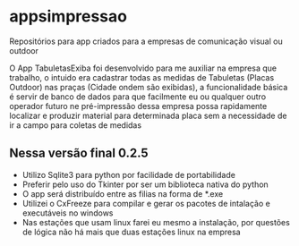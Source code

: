 # appsimpressao
Repositórios para app criados para a empresas de comunicação visual ou outdoor

O App TabuletasExiba foi desenvolvido para me auxiliar na empresa que trabalho, o intuido era cadastrar 
todas as medidas de Tabuletas (Placas Outdoor) nas praças (Cidade ondem são exibidas), a funcionalidade
básica é servir de banco de dados para que facilmente eu ou qualquer outro operador futuro ne pré-impressão
dessa empresa possa rapidamente localizar e produzir material para determinada placa sem a necessidade de ir
a campo para coletas de medidas

## Nessa versão final 0.2.5

- Utilizo Sqlite3 para python por facilidade de portabilidade
- Preferir pelo uso do Tkinter por ser um biblioteca nativa do python
- O app será distribuído entre as filias na forma de *.exe
- Utilizei o CxFreeze para compilar e gerar os pacotes de intalação e executáveis no windows
- Nas estações que usam linux farei eu mesmo a instalação, por questões de lógica não há mais que duas estações linux na empresa


